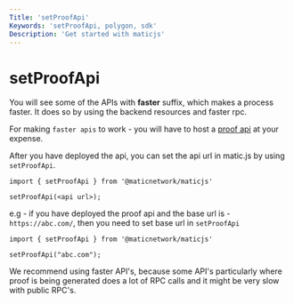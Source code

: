 ```yaml
---
Title: 'setProofApi'
Keywords: 'setProofApi, polygon, sdk'
Description: 'Get started with maticjs'
---
```


# setProofApi

You will see some of the APIs with **faster** suffix, which makes a process faster. It does so by using the backend resources and faster rpc.

For making `faster apis` to work - you will have to host a [proof api](https://github.com/maticnetwork/proof-generation-api) at your expense.

After you have deployed the api, you can set the api url in matic.js by using `setProofApi`.

```
import { setProofApi } from '@maticnetwork/maticjs'

setProofApi(<api url>);
```

e.g - if you have deployed the proof api and the base url is - `https://abc.com/`, then you need to set base url in `setProofApi`

```
import { setProofApi } from '@maticnetwork/maticjs'

setProofApi("abc.com");
```

<div class="highlight">
We recommend using faster API's, because some API's particularly where proof is being generated does a lot of RPC calls and it might be very slow with public RPC's.
</div>
